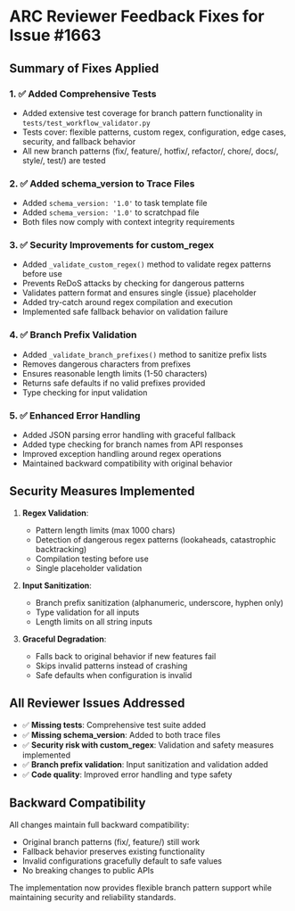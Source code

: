 # ARC Reviewer Feedback Fixes for Issue #1663

## Summary of Fixes Applied

### 1. ✅ Added Comprehensive Tests
- Added extensive test coverage for branch pattern functionality in `tests/test_workflow_validator.py`
- Tests cover: flexible patterns, custom regex, configuration, edge cases, security, and fallback behavior
- All new branch patterns (fix/, feature/, hotfix/, refactor/, chore/, docs/, style/, test/) are tested

### 2. ✅ Added schema_version to Trace Files
- Added `schema_version: '1.0'` to task template file
- Added `schema_version: '1.0'` to scratchpad file
- Both files now comply with context integrity requirements

### 3. ✅ Security Improvements for custom_regex
- Added `_validate_custom_regex()` method to validate regex patterns before use
- Prevents ReDoS attacks by checking for dangerous patterns
- Validates pattern format and ensures single {issue} placeholder
- Added try-catch around regex compilation and execution
- Implemented safe fallback behavior on validation failure

### 4. ✅ Branch Prefix Validation
- Added `_validate_branch_prefixes()` method to sanitize prefix lists
- Removes dangerous characters from prefixes
- Ensures reasonable length limits (1-50 characters)
- Returns safe defaults if no valid prefixes provided
- Type checking for input validation

### 5. ✅ Enhanced Error Handling
- Added JSON parsing error handling with graceful fallback
- Added type checking for branch names from API responses
- Improved exception handling around regex operations
- Maintained backward compatibility with original behavior

## Security Measures Implemented

1. **Regex Validation**:
   - Pattern length limits (max 1000 chars)
   - Detection of dangerous regex patterns (lookaheads, catastrophic backtracking)
   - Compilation testing before use
   - Single placeholder validation

2. **Input Sanitization**:
   - Branch prefix sanitization (alphanumeric, underscore, hyphen only)
   - Type validation for all inputs
   - Length limits on all string inputs

3. **Graceful Degradation**:
   - Falls back to original behavior if new features fail
   - Skips invalid patterns instead of crashing
   - Safe defaults when configuration is invalid

## All Reviewer Issues Addressed

- ✅ **Missing tests**: Comprehensive test suite added
- ✅ **Missing schema_version**: Added to both trace files
- ✅ **Security risk with custom_regex**: Validation and safety measures implemented
- ✅ **Branch prefix validation**: Input sanitization and validation added
- ✅ **Code quality**: Improved error handling and type safety

## Backward Compatibility

All changes maintain full backward compatibility:
- Original branch patterns (fix/, feature/) still work
- Fallback behavior preserves existing functionality
- Invalid configurations gracefully default to safe values
- No breaking changes to public APIs

The implementation now provides flexible branch pattern support while maintaining security and reliability standards.
